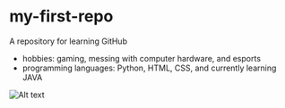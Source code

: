 # my-first-repo
A repository for learning GitHub
- hobbies: gaming, messing with computer hardware, and esports
- programming languages: Python, HTML, CSS, and currently learning JAVA

![Alt text](https://www.nvidia.com/content/dam/en-zz/Solutions/geforce/graphic-cards/50-series/rtx-5090/geforce-rtx-5090-learn-more-og-1200x630.jpg)

